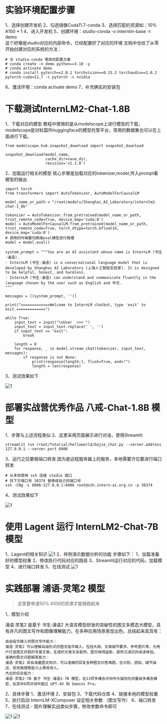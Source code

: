 # 实验环境配置步骤
1、选择创建开发机
2、勾选镜像Cuda11.7-conda
3、选择匹配的资源如：10% A100 * 1
4、进入开发机
5、创建环境：studio-conda -o internlm-base -t demo  
这个好像是studio对应的内部命令，已经配置好了对应的环境
文档中也给了从零开始创建对应的系统的方法： 
```
# 与 studio-conda 等效的配置方案
# conda create -n demo python==3.10 -y
# conda activate demo
# conda install pytorch==2.0.1 torchvision==0.15.2 torchaudio==2.0.2 pytorch-cuda=11.7 -c pytorch -c nvidia
```
6、激活环境：conda activate demo
7、补充确实的安装包

# 下载测试InternLM2-Chat-1.8B
1、下载对应的模型
教程中使用的是从modelscope上进行模型的下载，modelscope是对标国外huggingface的模型托管平台，常用的数据集也可以在上面进行下载。
```
from modelscope.hub.snapshot_download import snapshot_download

snapshot_download(model_name,
                  cache_dir=save_dir,
                  revision='v1.1.0')
```
2、加载运行相关的模型
核心步骤是加载对应的tokenizer,model,传入prompt看模型的输出
```
import torch
from transformers import AutoTokenizer, AutoModelForCausalLM

model_name_or_path = "/root/models/Shanghai_AI_Laboratory/internlm2-chat-1_8b"

tokenizer = AutoTokenizer.from_pretrained(model_name_or_path, trust_remote_code=True, device_map='cuda:0')
model = AutoModelForCausalLM.from_pretrained(model_name_or_path, trust_remote_code=True, torch_dtype=torch.bfloat16, device_map='cuda:0')
# 调用的时候要切换成eval模型进行推理
model = model.eval()

system_prompt = """You are an AI assistant whose name is InternLM (书生·浦语).
- InternLM (书生·浦语) is a conversational language model that is developed by Shanghai AI Laboratory (上海人工智能实验室). It is designed to be helpful, honest, and harmless.
- InternLM (书生·浦语) can understand and communicate fluently in the language chosen by the user such as English and 中文.
"""

messages = [(system_prompt, '')]

print("=============Welcome to InternLM chatbot, type 'exit' to exit.=============")

while True:
    input_text = input("\nUser  >>> ")
    input_text = input_text.replace(' ', '')
    if input_text == "exit":
        break

    length = 0
    for response, _ in model.stream_chat(tokenizer, input_text, messages):
        if response is not None:
            print(response[length:], flush=True, end="")
            length = len(response)

```

3、测试效果如下

![1]('./src/1.png')

# 部署实战营优秀作品 八戒-Chat-1.8B 模型
1、步骤与上述流程类似
2、这里采用页面展示进行对话，使用Streamlit
```
streamlit run /root/Tutorial/helloworld/bajie_chat.py --server.address 127.0.0.1 --server.port 6006
```
3、运行之后要做端口转发
因为是远程服务器上的服务，本地需要方位要进行端口转发
```
# 从本地使用 ssh 连接 studio 端口
# 将下方端口号 38374 替换成自己的端口号
ssh -CNg -L 6006:127.0.0.1:6006 root@ssh.intern-ai.org.cn -p 38374
```
4、测试效果如下

![1]('./src/2.png')


# 使用 Lagent 运行 InternLM2-Chat-7B 模型
1、Lagent的相关知识
![1]('./src/3.png')
2、样例演示数据分析的功能
步骤如下： 
    1、加载准备好的模型权重
    2、修改执行代码对应的路径
    3、Streamlit运行对应的代码，加载模型
    4、进行端口转发
    5、在线测试
![1]('./src/4.png')

# 实践部署 浦语·灵笔2 模型
> 这里要申请50% A100的资源才能够跑起来

1、模型介绍

浦语·灵笔2 是基于 书生·浦语2 大语言模型研发的突破性的图文多模态大模型，具有非凡的图文写作和图像理解能力，在多种应用场景表现出色，总结起来其具有：

    自由指令输入的图文写作能力： 
    浦语·灵笔2 可以理解自由形式的图文指令输入，包括大纲、文章细节要求、参考图片等，为用户打造图文并貌的专属文章。生成的文章文采斐然，图文相得益彰，提供沉浸式的阅读体验。
    准确的图文问题解答能力：
    浦语·灵笔2 具有海量图文知识，可以准确的回复各种图文问答难题，在识别、感知、细节描述、视觉推理等能力上表现惊人。
    杰出的综合能力： 
    浦语·灵笔2-7B 基于 书生·浦语2-7B 模型，在13项多模态评测中大幅领先同量级多模态模型，在其中6项评测中超过 GPT-4V 和 Gemini Pro。

2、具体步骤
    1、激活环境
    2、安装包
    3、下载代码仓库
    4、链接本地的模型权重
    5、执行启动 InternLM-XComposer 设定相关参数 （图文写作）
    6、端口转发
    7、在线测试
    - 图片理解实战类似步骤，修改参数命令即可

![1]('./src/5.png')
![1]('./src/6.png')
